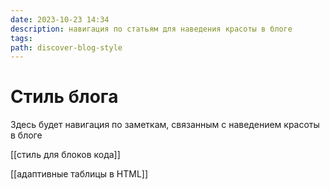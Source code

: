 ```yaml
---
date: 2023-10-23 14:34
description: навигация по статьям для наведения красоты в блоге
tags:
path: discover-blog-style
---
```

# Стиль блога
Здесь будет навигация по заметкам, связанным с наведением красоты в блоге

[[стиль для блоков кода]]

[[адаптивные таблицы в HTML]]
